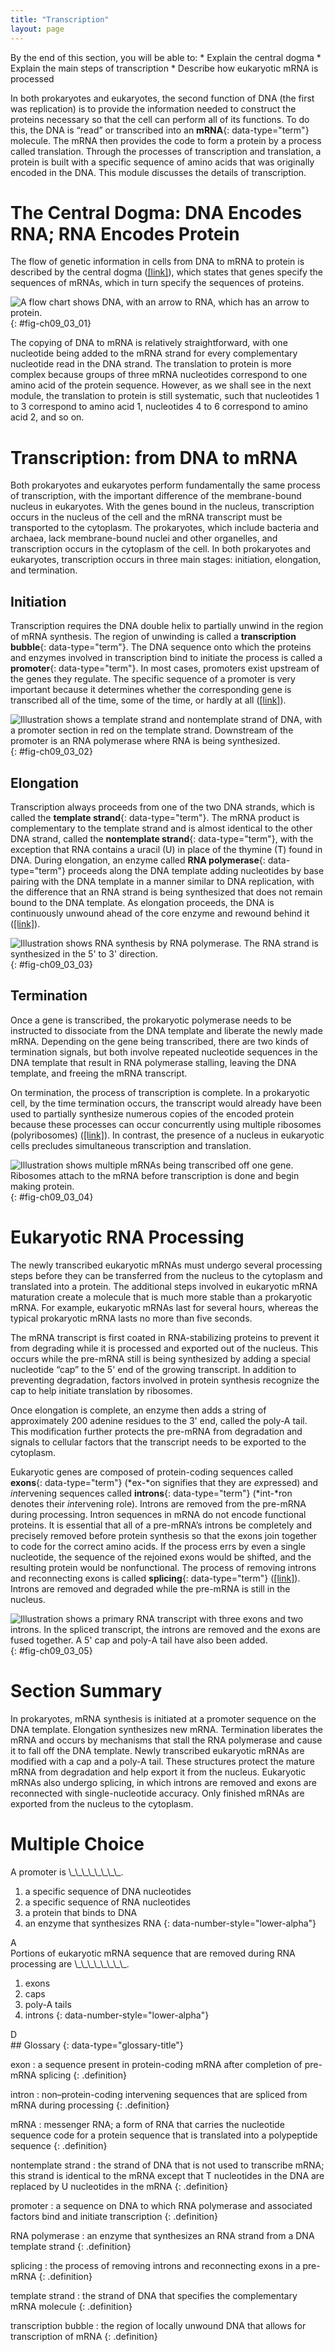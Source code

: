 ```yaml
---
title: "Transcription"
layout: page
---
```



<div data-type="abstract" markdown="1">
By the end of this section, you will be able to:
* Explain the central dogma
* Explain the main steps of transcription
* Describe how eukaryotic mRNA is processed

</div>

In both prokaryotes and eukaryotes, the second function of DNA (the first was replication) is to provide the information needed to construct the proteins necessary so that the cell can perform all of its functions. To do this, the DNA is “read” or transcribed into an **mRNA**{: data-type="term"} molecule. The mRNA then provides the code to form a protein by a process called translation. Through the processes of transcription and translation, a protein is built with a specific sequence of amino acids that was originally encoded in the DNA. This module discusses the details of transcription.

# The Central Dogma: DNA Encodes RNA; RNA Encodes Protein

The flow of genetic information in cells from DNA to mRNA to protein is described by the central dogma ([\[link\]](#fig-ch09_03_01)), which states that genes specify the sequences of mRNAs, which in turn specify the sequences of proteins.

 ![A flow chart shows DNA, with an arrow to RNA, which has an arrow to protein.](../resources/Figure_09_03_01.jpg "The central dogma states that DNA encodes RNA, which in turn encodes protein."){: #fig-ch09_03_01}

The copying of DNA to mRNA is relatively straightforward, with one nucleotide being added to the mRNA strand for every complementary nucleotide read in the DNA strand. The translation to protein is more complex because groups of three mRNA nucleotides correspond to one amino acid of the protein sequence. However, as we shall see in the next module, the translation to protein is still systematic, such that nucleotides 1 to 3 correspond to amino acid 1, nucleotides 4 to 6 correspond to amino acid 2, and so on.

# Transcription: from DNA to mRNA

Both prokaryotes and eukaryotes perform fundamentally the same process of transcription, with the important difference of the membrane-bound nucleus in eukaryotes. With the genes bound in the nucleus, transcription occurs in the nucleus of the cell and the mRNA transcript must be transported to the cytoplasm. The prokaryotes, which include bacteria and archaea, lack membrane-bound nuclei and other organelles, and transcription occurs in the cytoplasm of the cell. In both prokaryotes and eukaryotes, transcription occurs in three main stages: initiation, elongation, and termination.

## Initiation

Transcription requires the DNA double helix to partially unwind in the region of mRNA synthesis. The region of unwinding is called a **transcription bubble**{: data-type="term"}. The DNA sequence onto which the proteins and enzymes involved in transcription bind to initiate the process is called a **promoter**{: data-type="term"}. In most cases, promoters exist upstream of the genes they regulate. The specific sequence of a promoter is very important because it determines whether the corresponding gene is transcribed all of the time, some of the time, or hardly at all ([\[link\]](#fig-ch09_03_02)).

 ![Illustration shows a template strand and nontemplate strand of DNA, with a promoter section in red on the template strand. Downstream of the promoter is an RNA polymerase where RNA is being synthesized.](../resources/Figure_09_03_02.jpg "The initiation of transcription begins when DNA is unwound, forming a transcription bubble. Enzymes and other proteins involved in transcription bind at the promoter."){: #fig-ch09_03_02}

## Elongation

Transcription always proceeds from one of the two DNA strands, which is called the **template strand**{: data-type="term"}. The mRNA product is complementary to the template strand and is almost identical to the other DNA strand, called the **nontemplate strand**{: data-type="term"}, with the exception that RNA contains a uracil (U) in place of the thymine (T) found in DNA. During elongation, an enzyme called **RNA polymerase**{: data-type="term"} proceeds along the DNA template adding nucleotides by base pairing with the DNA template in a manner similar to DNA replication, with the difference that an RNA strand is being synthesized that does not remain bound to the DNA template. As elongation proceeds, the DNA is continuously unwound ahead of the core enzyme and rewound behind it ([\[link\]](#fig-ch09_03_03)).

 ![Illustration shows RNA synthesis by RNA polymerase. The RNA strand is synthesized in the 5\' to 3\' direction.](../resources/Figure_09_03_03.jpg "During elongation, RNA polymerase tracks along the DNA template, synthesizes mRNA in the 5' to 3' direction, and unwinds then rewinds the DNA as it is read."){: #fig-ch09_03_03}

## Termination

Once a gene is transcribed, the prokaryotic polymerase needs to be instructed to dissociate from the DNA template and liberate the newly made mRNA. Depending on the gene being transcribed, there are two kinds of termination signals, but both involve repeated nucleotide sequences in the DNA template that result in RNA polymerase stalling, leaving the DNA template, and freeing the mRNA transcript.

On termination, the process of transcription is complete. In a prokaryotic cell, by the time termination occurs, the transcript would already have been used to partially synthesize numerous copies of the encoded protein because these processes can occur concurrently using multiple ribosomes (polyribosomes) ([\[link\]](#fig-ch09_03_04)). In contrast, the presence of a nucleus in eukaryotic cells precludes simultaneous transcription and translation.

 ![Illustration shows multiple mRNAs being transcribed off one gene. Ribosomes attach to the mRNA before transcription is done and begin making protein.](../resources/Figure_09_03_04.jpg "Multiple polymerases can transcribe a single bacterial gene while numerous ribosomes concurrently translate the mRNA transcripts into polypeptides. In this way, a specific protein can rapidly reach a high concentration in the bacterial cell."){: #fig-ch09_03_04}

# Eukaryotic RNA Processing

The newly transcribed eukaryotic mRNAs must undergo several processing steps before they can be transferred from the nucleus to the cytoplasm and translated into a protein. The additional steps involved in eukaryotic mRNA maturation create a molecule that is much more stable than a prokaryotic mRNA. For example, eukaryotic mRNAs last for several hours, whereas the typical prokaryotic mRNA lasts no more than five seconds.

The mRNA transcript is first coated in RNA-stabilizing proteins to prevent it from degrading while it is processed and exported out of the nucleus. This occurs while the pre-mRNA still is being synthesized by adding a special nucleotide “cap” to the 5\' end of the growing transcript. In addition to preventing degradation, factors involved in protein synthesis recognize the cap to help initiate translation by ribosomes.

Once elongation is complete, an enzyme then adds a string of approximately 200 adenine residues to the 3\' end, called the poly-A tail. This modification further protects the pre-mRNA from degradation and signals to cellular factors that the transcript needs to be exported to the cytoplasm.

Eukaryotic genes are composed of protein-coding sequences called **exons**{: data-type="term"} (*ex-*on signifies that they are *ex*pressed) and *int*ervening sequences called **introns**{: data-type="term"} (*int-*ron denotes their *int*ervening role). Introns are removed from the pre-mRNA during processing. Intron sequences in mRNA do not encode functional proteins. It is essential that all of a pre-mRNA’s introns be completely and precisely removed before protein synthesis so that the exons join together to code for the correct amino acids. If the process errs by even a single nucleotide, the sequence of the rejoined exons would be shifted, and the resulting protein would be nonfunctional. The process of removing introns and reconnecting exons is called **splicing**{: data-type="term"} ([\[link\]](#fig-ch09_03_05)). Introns are removed and degraded while the pre-mRNA is still in the nucleus.

 ![Illustration shows a primary RNA transcript with three exons and two introns. In the spliced transcript, the introns are removed and the exons are fused together. A 5\' cap and poly-A tail have also been added.](../resources/Figure_09_03_05.jpg "Eukaryotic mRNA contains introns that must be spliced out. A 5' cap and 3' tail are also added."){: #fig-ch09_03_05}

# Section Summary

In prokaryotes, mRNA synthesis is initiated at a promoter sequence on the DNA template. Elongation synthesizes new mRNA. Termination liberates the mRNA and occurs by mechanisms that stall the RNA polymerase and cause it to fall off the DNA template. Newly transcribed eukaryotic mRNAs are modified with a cap and a poly-A tail. These structures protect the mature mRNA from degradation and help export it from the nucleus. Eukaryotic mRNAs also undergo splicing, in which introns are removed and exons are reconnected with single-nucleotide accuracy. Only finished mRNAs are exported from the nucleus to the cytoplasm.

# Multiple Choice

<div data-type="exercise" class="exercise">
<div data-type="problem" class="problem" markdown="1">
A promoter is \_\_\_\_\_\_\_\_.

1.  a specific sequence of DNA nucleotides
2.  a specific sequence of RNA nucleotides
3.  a protein that binds to DNA
4.  an enzyme that synthesizes RNA
{: data-number-style="lower-alpha"}

</div>
<div data-type="solution" class="solution" markdown="1">
A

</div>
</div>

<div data-type="exercise" class="exercise">
<div data-type="problem" class="problem" markdown="1">
Portions of eukaryotic mRNA sequence that are removed during RNA processing are \_\_\_\_\_\_\_\_.

1.  exons
2.  caps
3.  poly-A tails
4.  introns
{: data-number-style="lower-alpha"}

</div>
<div data-type="solution" class="solution" markdown="1">
D

</div>
</div>

<div data-type="glossary" markdown="1">
## Glossary
{: data-type="glossary-title"}

exon
: a sequence present in protein-coding mRNA after completion of pre-mRNA splicing
{: .definition}

intron
: non–protein-coding intervening sequences that are spliced from mRNA during processing
{: .definition}

mRNA
: messenger RNA; a form of RNA that carries the nucleotide sequence code for a protein sequence that is translated into a polypeptide sequence
{: .definition}

nontemplate strand
: the strand of DNA that is not used to transcribe mRNA; this strand is identical to the mRNA except that T nucleotides in the DNA are replaced by U nucleotides in the mRNA
{: .definition}

promoter
: a sequence on DNA to which RNA polymerase and associated factors bind and initiate transcription
{: .definition}

RNA polymerase
: an enzyme that synthesizes an RNA strand from a DNA template strand
{: .definition}

splicing
: the process of removing introns and reconnecting exons in a pre-mRNA
{: .definition}

template strand
: the strand of DNA that specifies the complementary mRNA molecule
{: .definition}

transcription bubble
: the region of locally unwound DNA that allows for transcription of mRNA
{: .definition}

</div>

